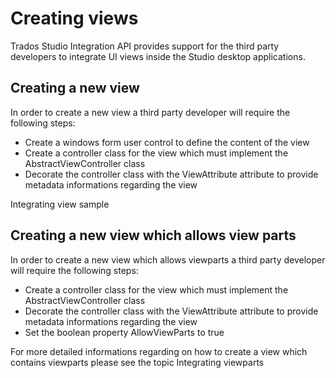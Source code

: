 Creating views
===
Trados Studio Integration API provides support for the third party developers to integrate UI views inside the Studio desktop applications.

Creating a new view
---

In order to create a new view a third party developer will require the following steps:

* Create a windows form user control to define the content of the view
* Create a controller class for the view which must implement the AbstractViewController class
* Decorate the controller class with the ViewAttribute attribute to provide metadata informations regarding the view

Integrating view sample

Creating a new view which allows view parts
---
In order to create a new view which allows viewparts a third party developer will require the following steps:

* Create a controller class for the view which must implement the AbstractViewController class
* Decorate the controller class with the ViewAttribute attribute to provide metadata informations regarding the view
* Set the boolean property AllowViewParts to true


For more detailed informations regarding on how to create a view which contains viewparts please see the topic Integrating viewparts
